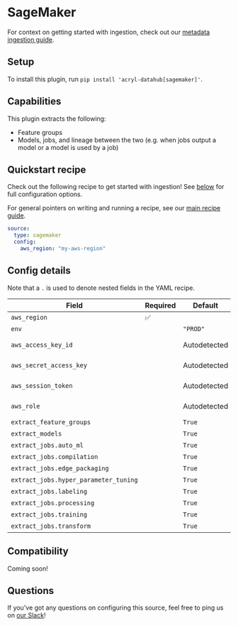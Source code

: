 # SageMaker

For context on getting started with ingestion, check out our [metadata ingestion guide](../README.md).

## Setup

To install this plugin, run `pip install 'acryl-datahub[sagemaker]'`.

## Capabilities

This plugin extracts the following:

- Feature groups
- Models, jobs, and lineage between the two (e.g. when jobs output a model or a model is used by a job)

## Quickstart recipe

Check out the following recipe to get started with ingestion! See [below](#config-details) for full configuration options.

For general pointers on writing and running a recipe, see our [main recipe guide](../README.md#recipes).

```yml
source:
  type: sagemaker
  config:
    aws_region: "my-aws-region"
```

## Config details

Note that a `.` is used to denote nested fields in the YAML recipe.

| Field                                 | Required | Default      | Description                                                                        |
| ------------------------------------- | -------- | ------------ | ---------------------------------------------------------------------------------- |
| `aws_region`                          | ✅       |              | AWS region code.                                                                   |
| `env`                                 |          | `"PROD"`     | Environment to use in namespace when constructing URNs.                            |
| `aws_access_key_id`                   |          | Autodetected | See https://boto3.amazonaws.com/v1/documentation/api/latest/guide/credentials.html |
| `aws_secret_access_key`               |          | Autodetected | See https://boto3.amazonaws.com/v1/documentation/api/latest/guide/credentials.html |
| `aws_session_token`                   |          | Autodetected | See https://boto3.amazonaws.com/v1/documentation/api/latest/guide/credentials.html |
| `aws_role`                            |          | Autodetected | See https://boto3.amazonaws.com/v1/documentation/api/latest/guide/credentials.html |
| `extract_feature_groups`              |          | `True`       | Whether to extract feather groups.                                                 |
| `extract_models`                      |          | `True`       | Whether to extract models.                                                         |
| `extract_jobs.auto_ml`                |          | `True`       | Whether to extract AutoML jobs.                                                    |
| `extract_jobs.compilation`            |          | `True`       | Whether to extract compilation jobs.                                               |
| `extract_jobs.edge_packaging`         |          | `True`       | Whether to extract edge packaging jobs.                                            |
| `extract_jobs.hyper_parameter_tuning` |          | `True`       | Whether to extract hyperparameter tuning jobs.                                     |
| `extract_jobs.labeling`               |          | `True`       | Whether to extract labeling jobs.                                                  |
| `extract_jobs.processing`             |          | `True`       | Whether to extract processing jobs.                                                |
| `extract_jobs.training`               |          | `True`       | Whether to extract training jobs.                                                  |
| `extract_jobs.transform`              |          | `True`       | Whether to extract transform jobs.                                                 |

## Compatibility

Coming soon!

## Questions

If you've got any questions on configuring this source, feel free to ping us on [our Slack](https://slack.datahubproject.io/)!
